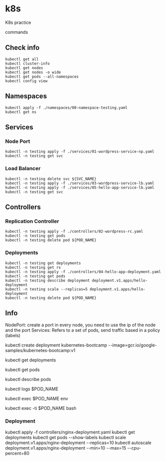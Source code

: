# k8s
K8s practice

commands

## Check info
```
kubectl get all
kubectl cluster-info
kubectl get nodes
kubectl get nodes -o wide
kubectl get pods --all-namespaces  
kubectl config view
```
## Namespaces
```
kubectl apply -f ./namespaces/00-namespace-testing.yaml
kubectl get ns
```
## Services

### Node Port
```
kubectl -n testing apply -f ./services/01-wordpress-service-np.yaml
kubectl -n testing get svc
```
### Load Balancer
```
kubectl -n testing delete svc ${SVC_NAME}
kubectl -n testing apply -f ./services/03-wordpress-service-lb.yaml
kubectl -n testing apply -f ./services/05-hello-app-service-lb.yaml
kubectl -n testing get svc
```


## Controllers

### Replication Controller
```
kubectl -n testing apply -f ./controllers/02-wordpress-rc.yaml
kubectl -n testing get pods
kubectl -n testing delete pod ${POD_NAME}
```

### Deployments
```
kubectl -n testing get deployments
kubectl -n testing get rs
kubectl -n testing apply -f ./controllers/04-hello-app-deployment.yaml
kubectl -n testing get pods
kubectl -n testing describe deployment deployment.v1.apps/hello-deployment
kubectl -n testing scale --replicas=5 deployment.v1.apps/hello-deployment
kubectl -n testing delete pod ${POD_NAME}
```



## Info

NodePort: create a port in every node, you need to use the ip of the node and the port
Services: Refers to a set of pods, send traffic based in a policy (labels)

kubectl create deployment kubernetes-bootcamp --image=gcr.io/google-samples/kubernetes-bootcamp:v1

kubectl get deployments

kubectl get pods

kubectl describe pods

kubectl logs $POD_NAME

kubectl exec $POD_NAME env

kubectl exec -ti $POD_NAME bash


### Deployment 

kubectl apply -f controllers/nginx-deployment.yaml
kubectl get deployments
kubectl get pods --show-labels
kubectl scale deployment.v1.apps/nginx-deployment --replicas=10
kubectl autoscale deployment.v1.apps/nginx-deployment --min=10 --max=15 --cpu-percent=80
